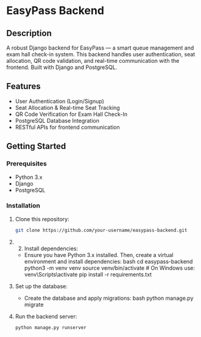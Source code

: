 # EasyPass Backend

## Description
A robust Django backend for EasyPass — a smart queue management and exam hall check-in system. This backend handles user authentication, seat allocation, QR code validation, and real-time communication with the frontend. Built with Django and PostgreSQL.

## Features
- User Authentication (Login/Signup)
- Seat Allocation & Real-time Seat Tracking
- QR Code Verification for Exam Hall Check-In
- PostgreSQL Database Integration
- RESTful APIs for frontend communication

## Getting Started

### Prerequisites
- Python 3.x
- Django
- PostgreSQL

### Installation
1. Clone this repository:
   ```bash
   git clone https://github.com/your-username/easypass-backend.git

2. 2. Install dependencies:
   - Ensure you have Python 3.x installed. Then, create a virtual environment and install dependencies:
     bash
     cd easypass-backend
     python3 -m venv venv
     source venv/bin/activate  # On Windows use: venv\Scripts\activate
     pip install -r requirements.txt
     

3. Set up the database:
   - Create the database and apply migrations:
     bash
     python manage.py migrate
     

4. Run the backend server:
   ```bash
   python manage.py runserver
